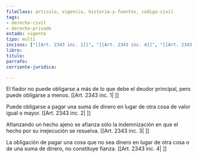 ```yaml
---
fileClass: articulo, vigencia, historia-y-fuentes, codigo-civil
tags:
- derecho-civil
- derecho-privado
estado: vigente
tipo: multi
incisos: ["[[Art. 2343 inc. 1]]", "[[Art. 2343 inc. 4]]", "[[Art. 2343 inc. 3]]", "[[Art. 2343 inc. 2]]"]
libro:
titulo:
parrafo:
corriente-juridica:

---
```

El fiador no puede obligarse a más de lo que debe el deudor principal, pero puede obligarse a menos. [[Art. 2343 inc. 1| ]]

Puede obligarse a pagar una suma de dinero en lugar de otra cosa de valor igual o mayor. [[Art. 2343 inc. 2| ]]

Afianzando un hecho ajeno se afianza sólo la indemnización en que el hecho por su inejecución se resuelva. [[Art. 2343 inc. 3| ]]

La obligación de pagar una cosa que no sea dinero en lugar de otra cosa o de una suma de dinero, no constituye fianza. [[Art. 2343 inc. 4| ]]
